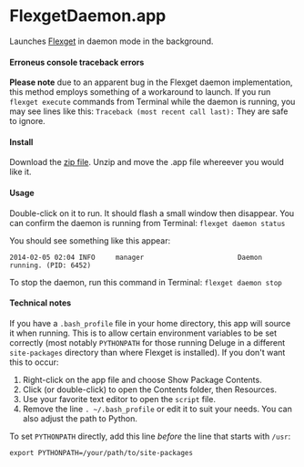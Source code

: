 FlexgetDaemon.app
=============

Launches [Flexget](http://flexget.com) in daemon mode in the background.

#### Erroneus console traceback errors ####
**Please note** due to an apparent bug in the Flexget daemon implementation, this method employs something of a workaround to launch. If you run ```flexget execute``` commands from Terminal while the daemon is running, you may see lines like this: ```Traceback (most recent call last):``` They are safe to ignore.

#### Install ####

Download the [zip file](https://github.com/tubedogg/FlexgetDaemon/archive/master.zip). Unzip and move the .app file whereever you would like it.

#### Usage ####
Double-click on it to run. It should flash a small window then disappear. You can confirm the daemon is running from Terminal:
```flexget daemon status```

You should see something like this appear:
```
2014-02-05 02:04 INFO     manager                       Daemon running. (PID: 6452)
```

To stop the daemon, run this command in Terminal:
```flexget daemon stop```

#### Technical notes ####

If you have a ```.bash_profile``` file in your home directory, this app will source it when running. This is to allow certain environment variables to be set correctly (most notably ```PYTHONPATH``` for those running Deluge in a different ```site-packages``` directory than where Flexget is installed). If you don't want this to occur:

1. Right-click on the app file and choose Show Package Contents.
2. Click (or double-click) to open the Contents folder, then Resources.
3. Use your favorite text editor to open the ```script``` file.
4. Remove the line ```. ~/.bash_profile``` or edit it to suit your needs. You can also adjust the path to Python.

To set ```PYTHONPATH``` directly, add this line *before* the line that starts with ```/usr```:
```
export PYTHONPATH=/your/path/to/site-packages
```
